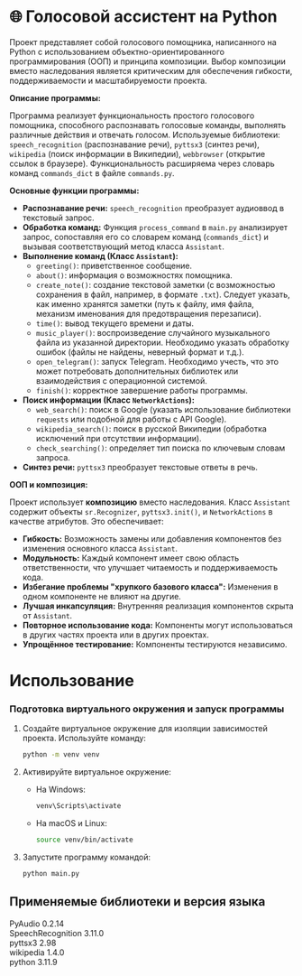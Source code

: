 # 🌐 Голосовой ассистент на Python
Проект представляет собой голосового помощника, написанного на Python с использованием объектно-ориентированного программирования (ООП) и принципа композиции.  Выбор композиции вместо наследования является критическим для обеспечения гибкости, поддерживаемости и масштабируемости проекта.

**Описание программы:**

Программа реализует функциональность простого голосового помощника, способного распознавать голосовые команды, выполнять различные действия и отвечать голосом.  Используемые библиотеки: `speech_recognition` (распознавание речи), `pyttsx3` (синтез речи), `wikipedia` (поиск информации в Википедии), `webbrowser` (открытие ссылок в браузере).  Функциональность расширяема через словарь команд `commands_dict` в файле `commands.py`.

**Основные функции программы:**

* **Распознавание речи:**  `speech_recognition` преобразует аудиоввод в текстовый запрос.
* **Обработка команд:**  Функция `process_command` в `main.py` анализирует запрос, сопоставляя его со словарем команд (`commands_dict`) и вызывая соответствующий метод класса `Assistant`.
* **Выполнение команд (Класс `Assistant`):**
    * `greeting()`: приветственное сообщение.
    * `about()`: информация о возможностях помощника.
    * `create_note()`: создание текстовой заметки (с возможностью сохранения в файл, например, в формате `.txt`).  Следует указать, как именно хранятся заметки (путь к файлу, имя файла, механизм именования для предотвращения перезаписи).
    * `time()`: вывод текущего времени и даты.
    * `music_player()`: воспроизведение случайного музыкального файла из указанной директории.  Необходимо указать обработку ошибок (файлы не найдены, неверный формат и т.д.).
    * `open_telegram()`: запуск Telegram.  Необходимо учесть, что это может потребовать дополнительных библиотек или взаимодействия с операционной системой.
    * `finish()`: корректное завершение работы программы.
* **Поиск информации (Класс `NetworkActions`):**
    * `web_search()`: поиск в Google (указать использование библиотеки `requests` или подобной для работы с API Google).
    * `wikipedia_search()`: поиск в русской Википедии (обработка исключений при отсутствии информации).
    * `check_searching()`:  определяет тип поиска по ключевым словам запроса.
* **Синтез речи:** `pyttsx3` преобразует текстовые ответы в речь.


**ООП и композиция:**

Проект  использует **композицию** вместо наследования. Класс `Assistant` содержит объекты `sr.Recognizer`, `pyttsx3.init()`, и `NetworkActions` в качестве атрибутов. Это обеспечивает:

* **Гибкость:** Возможность замены или добавления компонентов без изменения основного класса `Assistant`.
* **Модульность:**  Каждый компонент имеет свою область ответственности, что улучшает читаемость и поддерживаемость кода.
* **Избегание проблемы "хрупкого базового класса":** Изменения в одном компоненте не влияют на другие.
* **Лучшая инкапсуляция:** Внутренняя реализация компонентов скрыта от `Assistant`.
* **Повторное использование кода:** Компоненты могут использоваться в других частях проекта или в других проектах.
* **Упрощённое тестирование:**  Компоненты тестируются независимо.
# Использование
### Подготовка виртуального окружения и запуск программы

1. Создайте виртуальное окружение для изоляции зависимостей проекта. 
   Используйте команду:
   ```bash
   python -m venv venv
   ```

2. Активируйте виртуальное окружение:
   - На Windows:
     ```bash
     venv\Scripts\activate
     ```
   - На macOS и Linux:
     ```bash
     source venv/bin/activate
     ```
3. Запустите программу командой:
   ```bash
   python main.py
   ```
## Применяемые библиотеки и версия языка <br />
PyAudio 0.2.14 <br />
SpeechRecognition 3.11.0 <br />
pyttsx3 2.98 <br />
wikipedia 1.4.0 <br />
python 3.11.9 <br />
